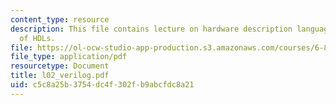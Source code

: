 ```yaml
---
content_type: resource
description: This file contains lecture on hardware description languages and advantages
  of HDLs.
file: https://ol-ocw-studio-app-production.s3.amazonaws.com/courses/6-884-complex-digital-systems-spring-2005/c5c8a25b3754dc4f302fb9abcfdc8a21_l02_verilog.pdf
file_type: application/pdf
resourcetype: Document
title: l02_verilog.pdf
uid: c5c8a25b-3754-dc4f-302f-b9abcfdc8a21
---
```

